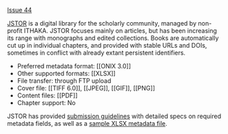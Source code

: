 [Issue 44](https://github.com/thoth-pub/thoth/issues/44)

[JSTOR](https://www.jstor.org/) is a digital library for the scholarly community, managed by non-profit ITHAKA. JSTOR focuses mainly on articles, but has been increasing its range with monographs and edited collections. Books are automatically cut up in individual chapters, and provided with stable URLs and DOIs, sometimes in conflict with already extant persistent identifiers.

* Preferred metadata format: [[ONIX 3.0]]
* Other supported formats: [[XLSX]]
* File transfer: through FTP upload
* Cover file: [[TIFF 6.0]], [[JPEG]], [[GIF]], [[PNG]]
* Content files: [[PDF]]
* Chapter support: No

JSTOR has provided [submission guidelines](https://cloud.copim.ac.uk/s/8GaEgtz9Q77DaeD) with detailed specs on required metadata fields, as well as a [sample XLSX metadata file](https://cloud.copim.ac.uk/s/2CHTm3miQT4MRjY).